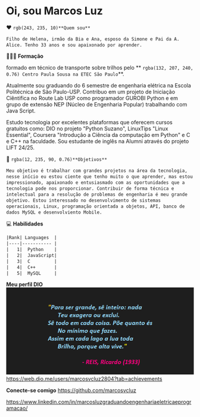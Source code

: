# **Oi, sou Marcos Luz** 

❤️ `rgb(243, 235, 10)**Quem sou**`

    Filho de Helena, irmão da Bia e Ana, esposo da Simone e Pai da A. Alice. Tenho 33 anos e sou apaixonado por aprender.

👨🏽‍🎓 **Formação**
   
   formado em técnico de transporte sobre trilhos pelo ** `rgba(132, 207, 240, 0.76) Centro Paula Sousa na ETEC São Paulo`**.
   
   Atualmente sou graduando do 6 semestre de engenharia elétrica na Escola Politécnica de São Paulo-USP. Contribuo em um projeto de Iniciação Ciêntifica no Route Lab USP como programador GUROBI Python e em grupo de extensão NEP (Núcleo de Engenharia Popular) trabalhando com Java Script. 
   
   Estudo tecnologia por excelentes plataformas que oferecem cursos gratuitos como: DIO no projeto "Python Suzano", LinuxTips "Linux Essential", Coursera "Introdução a Ciência da computação em Python" e C e C++ na faculdade. Sou estudante de  inglês na Alumni através do projeto LIFT 24/25.  

🚀 `rgba(12, 235, 90, 0.76)**Objetivos**`

    Meu objetivo é trabalhar com grandes projetos na área da tecnologia, nesse início eu estou ciente que tenho muito o que aprender, mas estou impressionado, apaixonado e entusiasmado com as oportunidades que a tecnologia pode nos proporcionar. Contribuir de forma técnica e intelectual para a resolução de problemas de engenharia é meu grande objetivo. Estou interessado no desenvolvimento de sistemas operacionais, Linux, programação orientada a objetos, API, banco de dados MySQL e desenvolviento Mobile. 

💻 **Habilidades**

    |Rank| Languages  |
    |----|----------- |
    |   1|  Python    |
    |   2|  JavaScript|
    |   3|  C         |
    |   4|  C++       |
    |   5|  MySQL     |

**Meu perfil DIO**![alt text](image-1.png)
https://web.dio.me/users/marcosvcluz2804?tab=achievements

**Conecte-se comigo**
https://github.com/marcosvcluz

https://www.linkedin.com/in/marcosluzgraduandoengenhariaeletricaeprogramacao/







